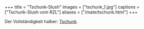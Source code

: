 +++
title = "Tschunk-Slush"
images = ["tschunk_1.jpg"]
captions = ["Tschunk-Slush vom RZL"]
aliases = ["/mate/tschunk.html"]
+++

Der Vollständigkeit halber: [Tschunk](https://duckduckgo.com/?q=tschunk).
